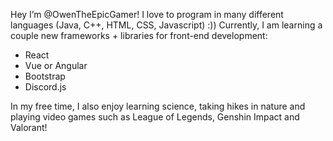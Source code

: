 Hey I’m @OwenTheEpicGamer!
I love to program in many different languages (Java, C++, HTML, CSS, Javascript) :))
Currently, I am learning a couple new frameworks + libraries for front-end development:
- React
- Vue or Angular
- Bootstrap
- Discord.js

In my free time, I also enjoy learning science, taking hikes in nature and playing video games such as League of Legends, Genshin Impact and Valorant!

